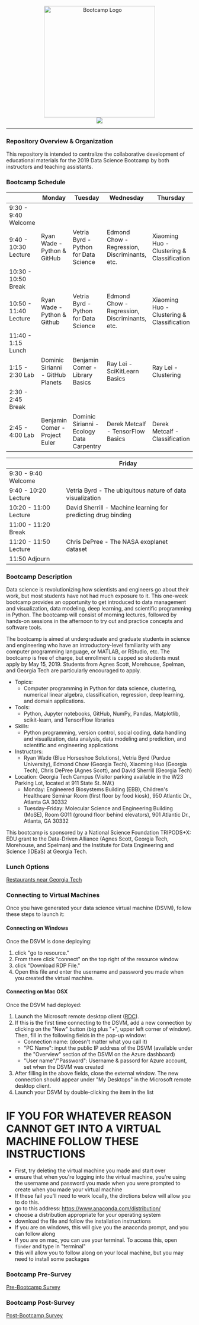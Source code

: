 <p align="center"
<br>
<img src="media/bootcamp-2019.png" alt="Bootcamp Logo" height=300> <br>
<a href="https://mybinder.org/v2/gh/GT-IDEaS/Bootcamp2019/master"><img src="https://mybinder.org/badge.svg"/></a>
</p>

---

### Repository Overview & Organization

This repository is intended to centralize the collaborative development of
educational materials for the 2019 Data Science Bootcamp by both instructors
and teaching assistants.

### Bootcamp Schedule

|                       | Monday                         | Tuesday                               | Wednesday                                     | Thursday                                   |
|-----------------------|--------------------------------|---------------------------------------|-----------------------------------------------|--------------------------------------------|
|  9:30 - 9:40 Welcome  |                                |                                       |                                               |                                            |
| 9:40 - 10:30 Lecture  |  Ryan Wade - Python & GitHub   | Vetria Byrd - Python for Data Science | Edmond Chow - Regression, Discriminants, etc. | Xiaoming Huo - Clustering & Classification |
| 10:30 - 10:50 Break   |                                |                                       |                                               |                                            |
| 10:50 - 11:40 Lecture |   Ryan Wade - Python & Github  | Vetria Byrd - Python for Data Science | Edmond Chow - Regression, Discriminants, etc. | Xiaoming Huo - Clustering & Classification |
| 11:40 - 1:15 Lunch    |                                |                                       |                                               |                                            |
| 1:15 - 2:30 Lab       |  Dominic Sirianni - GitHub Planets | Benjamin Comer - Library Basics       | Ray Lei - SciKitLearn Basics                  | Ray Lei - Clustering                       |
| 2:30 - 2:45 Break     |                                |                                       |                                               |                                            |
| 2:45 - 4:00 Lab       | Benjamin Comer - Project Euler | Dominic Sirianni - Ecology Data Carpentry | Derek Metcalf - TensorFlow Basics             | Derek Metcalf - Classification             |


|                       | Friday                                                        |
|-----------------------|---------------------------------------------------------------|
|  9:30 - 9:40 Welcome  |                                                               |
| 9:40 - 10:20 Lecture  |   Vetria Byrd - The ubiquitous nature of data visualization   |
| 10:20 - 11:00 Lecture | David Sherrill - Machine learning for predicting drug binding |
| 11:00 - 11:20 Break   |                                                               |
| 11:20 - 11:50 Lecture |           Chris DePree - The NASA exoplanet dataset           |
| 11:50 Adjourn         |                                                               |


### Bootcamp Description

Data science is revolutionizing how scientists and engineers go about their
work, but most students have not had much exposure to it. This one-week
bootcamp provides an opportunity to get introduced to data management and
visualization, data modeling, deep learning, and scientific programming in
Python. The bootcamp will consist of morning lectures, followed by hands-on
sessions in the afternoon to try out and practice concepts and software tools.

The bootcamp is aimed at undergraduate and graduate students in science and
engineering who have an introductory-level familiarity with any computer
programming language, or MATLAB, or RStudio, etc. The bootcamp is free of
charge, but enrollment is capped so students must apply by May 15, 2019.
Students from Agnes Scott, Morehouse, Spelman, and Georgia Tech are
particularly encouraged to apply.

- Topics: 
    * Computer programming in Python for data science, clustering, numerical linear algebra, classification, regression, deep learning, and domain applications.
- Tools: 
    * Python, Jupyter notebooks, GitHub, NumPy, Pandas, Matplotlib, scikit-learn, and TensorFlow libraries
- Skills: 
    * Python programming, version control, social coding, data handling and visualization, data analysis, data modeling and prediction, and scientific and engineering applications
- Instructors: 
    * Ryan Wade (Blue Horseshoe Solutions), Vetria Byrd (Purdue University), Edmond Chow (Georgia Tech), Xiaoming Huo (Georgia Tech),  Chris DePree (Agnes Scott), and David Sherrill (Georgia Tech)
- Location: Georgia Tech Campus (Visitor parking available in the W23 Parking
Lot, located at 911 State St. NW.)
    * Monday: Engineered Biosystems Building (EBB), Children's Healthcare Seminar Room (first floor by food kiosk), 950 Atlantic Dr., Atlanta GA 30332
    * Tuesday–Friday: Molecular Science and Engineering Building (MoSE), Room G011 (ground floor behind elevators), 901 Atlantic Dr., Atlanta, GA 30332

This bootcamp is sponsored by a National Science Foundation TRIPODS+X: EDU
grant to the Data-Driven Alliance (Agnes Scott, Georgia Tech, Morehouse, and
Spelman) and the Institute for Data Engineering and Science (IDEaS) at Georgia
Tech.

### Lunch Options

<a href="http://vergil.chemistry.gatech.edu/lunch.html">Restaurants near Georgia Tech</a>

### Connecting to Virtual Machines

Once you have generated your data science virtual machine (DSVM), follow these steps 
to launch it:

#### Connecting on Windows

Once the DSVM is done deploying:
1. click "go to resource." 
2. From there click "connect" on the top right of the resource window
3. click "Download RDP File." 
4. Open this file and enter the username and password you made when you created the virtual machine.

#### Connecting on Mac OSX

Once the DSVM had deployed:
1. Launch the Microsoft remote desktop client ([RDC](https://apps.apple.com/us/app/microsoft-remote-desktop/id715768417)).
2. If this is the first time connecting to the DSVM, add a new connection by clicking
on the "New" button (big plus "+", upper left corner of window). Then, fill in the
following fields in the pop-up window:
    * Connection name: (doesn't matter what you call it)
    * "PC Name": input the public IP address of the DSVM (available under the
    "Overview" section of the DSVM on the Azure dashboard)
    * "User name"/"Password": Username & passord for Azure account, set when the DSVM was created
3. After filling in the above fields, close the external window.  The new connection should
appear under "My Desktops" in the Microsoft remote desktop client.
4. Launch your DSVM by double-clicking the item in the list


# IF YOU FOR WHATEVER REASON CANNOT GET INTO A VIRTUAL MACHINE FOLLOW THESE INSTRUCTIONS

* First, try deleting the virtual machine you made and start over
* ensure that when you're logging into the virtual machine, you're using the username and password you made when you were prompted to create when you made your virtual machine
* If these fail you'll need to work locally, the dirctions below will allow you to do this.
* go to this address: https://www.anaconda.com/distribution/
* choose a distribution appropriate for your operating system
* download the file and follow the installation instructions
* If you are on windows, this will give you the anaconda prompt, and you can follow along
* If you are on mac, you can use your terminal. To access this, open `finder` and type in "terminal"
* this will allow you to follow along on your local machine, but you may need to install some packages


### Bootcamp Pre-Survey

<a href="https://docs.google.com/forms/d/e/1FAIpQLSfqx-5VYfjM_SCvqoDgghfqbkxbes1NUzki3kXgrt50fOOe3w/viewform?usp=sf_link">Pre-Bootcamp Survey</a>

### Bootcamp Post-Survey

<a href="https://docs.google.com/forms/d/e/1FAIpQLSdgD8JPNNpVoH3JTYT8nZTH2JaerldYd8segGV3ytM03CZVVw/viewform?usp=sf_link">Post-Bootcamp Survey</a>

